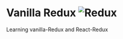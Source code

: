# Vanilla Redux <img alt="Redux" src="https://img.shields.io/badge/Redux-764ABC.svg?&style=flat-square&logo=Redux&logoColor=white"/>

Learning vanilla-Redux and React-Redux
